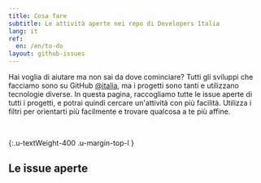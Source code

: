 ```yaml
---
title: Cosa fare
subtitle: Le attività aperte nei repo di Developers Italia
lang: it
ref:
  en: /en/to-do
layout: github-issues
---
```


Hai voglia di aiutare ma non sai da dove cominciare? Tutti gli sviluppi che facciamo sono su GitHub [@italia](https://github.com/italia "Italia su Github"), ma i progetti sono tanti e utilizzano tecnologie diverse. In questa pagina, raccogliamo tutte le issue aperte di tutti i progetti, e potrai quindi cercare un'attività con più facilità. Utilizza i filtri per orientarti più facilmente e trovare qualcosa a te più affine.

<br/>

{:.u-textWeight-400 .u-margin-top-l }
## Le issue aperte
